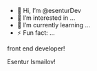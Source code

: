- 👋 Hi, I’m @esenturDev
- 👀 I’m interested in ...
- 🌱 I’m currently learning ...
- ⚡ Fun fact: ...


front end developer!


Esentur Ismailov!
<!---
esenturDev/esenturDev is a ✨ special ✨ repository because its `README.md` (this file) appears on your GitHub profile.
You can click the Preview link to take a look at your changes.
--->
